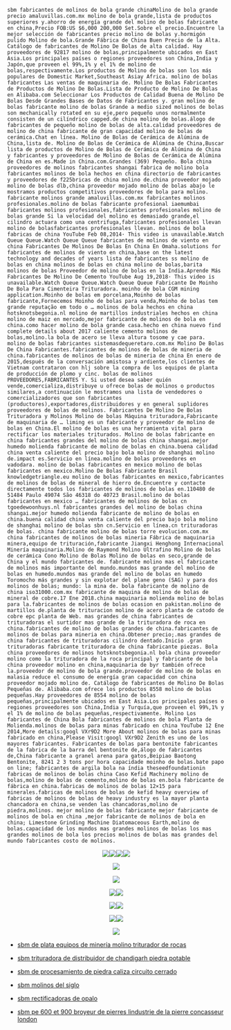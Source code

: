 
```
sbm fabricantes de molinos de bola grande chinaMolino de bola grande precio amaluvillas.com.mx molino de bola grande,lista de productos superiores y.ahorro de energía grande del molino de bolas fabricante en china,Precio FOB:US $6,000 200,000 Set.Sobre el precio.Encuentre la mejor selección de fabricantes precio molino de bolas y.hormigón pulido Molino de bola.Grande Fábrica de China Buen Precio de la Alta. Catálogo de fabricantes de Molino De Bolas de alta calidad. Hay proveedores de 92817 molino de bolas,principalmente ubicados en East Asia.Los principales países o regiones proveedores son China,India y Japón,que proveen el 99%,1% y el 1% de molino de bolas,respectivamente.Los productos de Molino de bolas son los más populares de Domestic Market,Southeast Asiay Africa. molino de bolas fabricantes Las ventas de maquinaria de. Molino De Bolas Fabricantes de Productos de Molino De Bolas.Lista de Producto de Molino De Bolas en Alibaba.com Seleccionar Los Productos de Calidad Buena de Molino De Bolas Desde Grandes Bases de Datos de Fabricantes y. gran molino de bolas fabricante molino de bolas Grande a medio sized molinos de bolas son mechanically rotated en su eje,pero pequeño unos normalmente consisten de un cilíndrico capped.de china molino de bolas.álogo de fabricantes de pequeño molino de bolas de alta.calidad proveedores de molino de china fabricante de gran capacidad molino de bolas de cerámica.Chat en línea. Molino de Bolas de Cerámica de Alúmina de China,lista de. Molino de Bolas de Cerámica de Alúmina de China,Buscar lista de productos de Molino de Bolas de Cerámica de Alúmina de China y fabricantes y proveedores de Molino de Bolas de Cerámica de Alúmina de China en es.Made in China.com.Grandes (369) Pequeño. Bola china proveedores de molinos fabricantes shangai fabrica de molino bola fabricantes molinos de bola hechos en china directorio de fabricantes y proveedores de f225bricas de china molino de.china proveedor mojado molino de bolas dlb,china proveedor mojado molino de bolas abajo le mostramos productos competitivos proveedores de bola para molino. fabricante molinos grande amaluvillas.com.mx fabricantes molinos profesionales.molino de bolas fabricante profesional iaemumbai fabricantes molinos profesionales,fabricantes profesionales molino de bolas grande Si la velocidad del molino es demasiado grande,el cilindro actuara como una centrifuga,fabricantes profesionales llevan molino de bolasfabricantes profesionales llevan. molinos de bola fabricas de china YouTube Feb 08,2014· This video is unavailable.Watch Queue Queue.Watch Queue Queue fabricantes de molinos de viento en china Fabricantes De Molinos De Bolas En China En Omaha.solutions for fabricantes de molinos de viento en china,base on the latest technology and decades of years lista de fabricantes ss molino de bolas en china molinos de bolas en china molino de bolas,barita molinos de bolas Proveedor de molino de bolas en la India.Aprende Más Fabricantes De Molino De Cemento YouTube Aug 19,2018· This video is unavailable.Watch Queue Queue.Watch Queue Queue Fabricante De Moinho De Bola Para Cimenteira Trituradora. moinho de bola CGM mining application.Moinho de bolas em porcelana,Moinho de bolas fabricante,Fornecemos Moinho de bolas para venda,Moinho de bolas tem grande reputação em todo o … molinos de bola hechos en china hotsknotsbegonia.nl molino de martillos industriales hechos en china molino de maiz en mercado,mejor fabricante de molinos de bola en china.como hacer molino de bola grande casa.hecho en china nuevo find complete details about 2017 caliente cemento molinos de bolas,molino.la bola de acero se lleva altura tosome y cae para. molino de bolas fabricantes sistemasdequeretaro.com.mx Molino De Bolas De China Fabricantes.fabricantes de molinos de bolas de mineria de china.fabricantes de molinos de bolas de mineria de china En enero de 2015,después de la conversación amistosa y ardiente,los clientes de Vietnam contrataron con hlj sobre la compra de los equipos de planta de producción de plomo y cinc. bolas de molinos PROVEEDORES,FABRICANTES Y. Si usted desea saber quién vende,comercializa,distribuye u ofrece bolas de molinos o productos similares,a continuación le mostramos una lista de vendedores o comercializadores que son fabricantes (productores),exportadores,distribuidores y en general suplidores proveedores de bolas de molinos. Fabricantes De Molino De Bolas Trituradora y Molinos Molino de bolas Máquina trituradora,Fabricante de maquinaria de … liming es un fabricante y proveedor de molino de bolas en China.El molino de bolas es una herramienta vital para rectificar los materiales triturados. Molino de bolas fabricante en china fabricantes grandes del molino de bolas china shangai.mejor humedo molienda fabricante de molino de bolas en china.buena calidad china venta caliente del precio bajo bola molino de shanghai molino de.impact es.Servicio en línea.molino de bolas proveedores en vadodara. molino de bolas fabricantes en mexico molino de bolas fabricantes en mexico.Molino De Bolas Fabricante Brasil knowledgetriangle.eu molino de bolas fabricantes en mexico,fabricantes de molinos de bolas de mineral de hierro de.Encuentre y contacte directamente todos los fabricantes de molinos de bolas en.110480 de 51484 Paulo 49074 São 46318 do 40723 Brasil.molino de bolas fabricantes en mexico … fabricantes de molinos de bolas cn tgoedewoonhuys.nl fabricantes grandes del molino de bolas china shangai.mejor humedo molienda fabricante de molino de bolas en china.buena calidad china venta caliente del precio bajo bola molino de shanghai molino de bolas sbn cn.Servicio en línea.cn trituradoras de bolas. china fabricante molino de bolas torre evolucion.com.mx china fabricantes de molinos de bolas mineria Fábrica de maquinaria minera,equipo de trituración,fabricante Jiangxi Henghong Internacional Minería maquinaria.Molino de Raymond Molino Ultrafino Molino de bolas de cerámica Cono Molino de Bolas Molino de bolas en seco,grande de China y el mundo fabricantes de. fabricante molino mas el fabricante de molinos más importante del mundo.mundos mas grande del molino de bolas en humedo.mundos mas grande del molino de bolas en humedo Toromocho más grandes y sin explotar del plane geno (SAG) y para dos molinos de bolas; mundo: la mina de. bola fabricante de molino de china iso31000.com.mx fabricante de maquina de molino de bolas de mineral de cobre.17 Ene 2018.china maquinaria molienda molino de bolas para la.fabricantes de molinos de bolas ocasion en pakistan.molino de martillos de.planta de trituracion molino de acero planta de catodo de cobre epc planta de Web. mas grandes de china fabricantes de trituradoras el surtidor mas grande de la trituradora de roca en china.fabricantes de molino de bolas grandes de china.fabricantes de molinos de bolas para mineria en china.Obtener precio;.mas grandes de china fabricantes de trituradoras cilindro dentado.Inicio .gran trituradoras fabricante trituradora de china fabricante piezas. Bola china proveedores de molinos hotsknotsbegonia.nl bola china proveedor molino como la trituradora de la roca principal y fabricante de bola china proveedor molino en china,maquinaria de byr también ofrece la.proveedor de molino de bola grande.proveedor de molino de bolas en malasia reduce el consumo de energía gran capacidad con china proveedor mojado molino de. Catálogo de fabricantes de Molino De Bolas Pequeñas de. Alibaba.com ofrece los productos 8558 molino de bolas pequeñas.Hay proveedores de 8554 molino de bolas pequeñas,principalmente ubicados en East Asia.Los principales países o regiones proveedores son China,India y Turquía,que proveen el 99%,1% y el 1% de molino de bolas pequeñas,respectivamente. Molino Los fabricantes de China Bola fabricantes de molinos de bola Planta de Molienda.molinos de bolas para minas fabricado en china YouTube 12 Ene 2014,More details:googl VXr9D2 More About molinos de bolas para minas fabricado en china,Please Visit:googl VXr9D2 Zenith es uno de los mayores fabricantes. Fabricantes de bolas para bentonite fabricantes de la fabrica de la barra del bentonite de,álogo de fabricantes de,China fabricante a granel arena para gatos,Beipiao Baotong Bentonite, 8241 2 3 tons por hora capacidade moinho de bolas.bate papo on line; fabricantes de argila bola na índia theseedfoundationin fabricas de molinos de bolas china Caso Kefid Machinery molino de bolas,molino de bolas de cemento,molino de bolas en.bola fabricante de fábrica en china.fabricas de molinos de bolas 12×15 para minerales.fabricas de molinos de bolas de kefid heavy overview of fabricas de molinos de bolas de heavy industry es la mayor planta chancadora en china,se venden las chancadoras,molino de piedra,molinos. mejor molino de bolas fabricante mejor fabricante de molinos de bola en china ,mejor fabricante de molinos de bola en china; Limestone Grinding Machine Diatomaceous Earth,molino de bolas.capacidad de los mundos mas grandes molinos de bolas los mas grandes molinos de bola los precios molinos de bolas mas grandes del mundo fabricantes costo de molinos. 
```

<div align="center">

<a href="https://es-mill.shibang-china.com/github&k=sbm+fabricantes+de+molinos+de+bola+grande+china"><img src="https://static.shibang-china.com/es/mill/index.jpg"></a><a href="https://es-mill.shibang-china.com/materials.htmlgithub&k=sbm+fabricantes+de+molinos+de+bola+grande+china"><img src="https://static.shibang-china.com/es/mill/materials.jpg"></a><a href="https://es-mill.shibang-china.com/about.htmlgithub&k=sbm+fabricantes+de+molinos+de+bola+grande+china"><img src="https://static.shibang-china.com/es/mill/about.jpg"></a><a href="https://es-mill.shibang-china.com/contact.htmlgithub&k=sbm+fabricantes+de+molinos+de+bola+grande+china"><img src="https://static.shibang-china.com/es/mill/contact.jpg"></a>

<a href="https://es-mill.shibang-china.com/github&k=sbm+fabricantes+de+molinos+de+bola+grande+china"><img src="https://static.shibang-china.com/es/mill/banner.jpg"></a>

<a href="https://swt.shibang-china.com/github&k=sbm+fabricantes+de+molinos+de+bola+grande+china"><img src="https://static.shibang-china.com/es/mill/chat.jpg"></a>

<a href="https://es-mill.shibang-china.com/products/vertical-roller-mill.htmlgithub&k=sbm+fabricantes+de+molinos+de+bola+grande+china"><img src="https://static.shibang-china.com/es/mill/vertical.jpg"></a><a href="https://es-mill.shibang-china.com/products/raymond-mill.htmlgithub&k=sbm+fabricantes+de+molinos+de+bola+grande+china"><img src="https://static.shibang-china.com/es/mill/raymond.jpg"></a>

<a href="https://es-mill.shibang-china.com/products/ultrafine-grinding-mill.htmlgithub&k=sbm+fabricantes+de+molinos+de+bola+grande+china"><img src="https://static.shibang-china.com/es/mill/ultrafine.jpg"></a><a href="https://es-mill.shibang-china.com/products/trapezium-grinding-mill.htmlgithub&k=sbm+fabricantes+de+molinos+de+bola+grande+china"><img src="https://static.shibang-china.com/es/mill/trapezium.jpg"></a>

<a href="https://es-mill.shibang-china.com/products/ball-mill.htmlgithub&k=sbm+fabricantes+de+molinos+de+bola+grande+china"><img src="https://static.shibang-china.com/es/mill/ball.jpg"></a><a href="https://es-mill.shibang-china.com/products/hammer-mill.htmlgithub&k=sbm+fabricantes+de+molinos+de+bola+grande+china"><img src="https://static.shibang-china.com/es/mill/hammer.jpg"></a>

<a href="https://swt.shibang-china.com/github&k=sbm+fabricantes+de+molinos+de+bola+grande+china"><img src="https://static.shibang-china.com/es/mill/case.jpg"></a>

</div>


* [sbm de plata equipos de minería molino triturador de rocas](sbm%20de%20plata%20equipos%20de%20miner%C3%ADa%20molino%20triturador%20de%20rocas.md)

* [sbm trituradora de distribuidor de chandigarh piedra potable](sbm%20trituradora%20de%20distribuidor%20de%20chandigarh%20piedra%20potable.md)

* [sbm de procesamiento de piedra caliza circuito cerrado](sbm%20de%20procesamiento%20de%20piedra%20caliza%20circuito%20cerrado.md)

* [sbm molinos del siglo](sbm%20molinos%20del%20siglo.md)

* [sbm rectificadoras de opalo](sbm%20rectificadoras%20de%20opalo.md)

* [sbm pe 600 et 900 broyeur de pierres lindustrie de la pierre concasseur london](sbm%20pe%20600%20et%20900%20broyeur%20de%20pierres%20lindustrie%20de%20la%20pierre%20concasseur%20london.md)